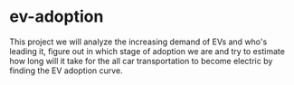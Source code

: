 # ev-adoption
This project we will analyze the increasing demand of EVs and who's leading it, figure out in which stage of adoption we are and try to estimate how long will it take for the all car transportation to become electric by finding the EV adoption curve.
